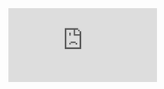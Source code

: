 <embed src="https://github.com/RajendraJadi/rajendrajadi.github.io/blob/master/Rajendra_Jadi.pdf" type="application/pdf" />


